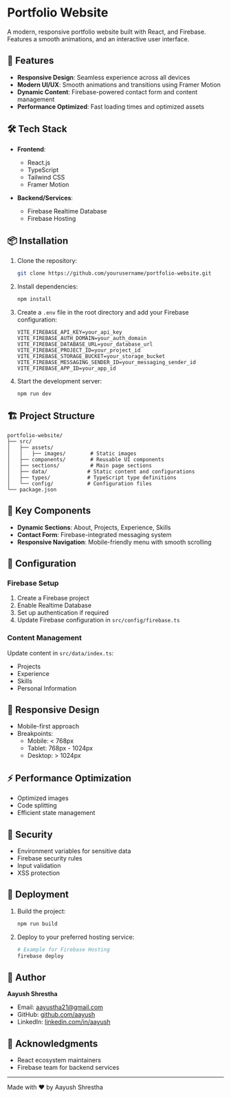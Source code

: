 # Portfolio Website

A modern, responsive portfolio website built with React, and Firebase. Features a smooth animations, and an interactive user interface.

<!-- ![Portfolio Preview](https://images.unsplash.com/photo-1517694712202-14dd9538aa97?auto=format&fit=crop&q=80&w=1200&h=600) -->

## 🚀 Features

- **Responsive Design**: Seamless experience across all devices
- **Modern UI/UX**: Smooth animations and transitions using Framer Motion
- **Dynamic Content**: Firebase-powered contact form and content management
- **Performance Optimized**: Fast loading times and optimized assets

## 🛠️ Tech Stack

- **Frontend**:
  - React.js
  - TypeScript
  - Tailwind CSS
  - Framer Motion

- **Backend/Services**:
  - Firebase Realtime Database
  - Firebase Hosting

## 📦 Installation

1. Clone the repository:
   ```bash
   git clone https://github.com/yourusername/portfolio-website.git
   ```

2. Install dependencies:
   ```bash
   npm install
   ```

3. Create a `.env` file in the root directory and add your Firebase configuration:
   ```env
   VITE_FIREBASE_API_KEY=your_api_key
   VITE_FIREBASE_AUTH_DOMAIN=your_auth_domain
   VITE_FIREBASE_DATABASE_URL=your_database_url
   VITE_FIREBASE_PROJECT_ID=your_project_id
   VITE_FIREBASE_STORAGE_BUCKET=your_storage_bucket
   VITE_FIREBASE_MESSAGING_SENDER_ID=your_messaging_sender_id
   VITE_FIREBASE_APP_ID=your_app_id
   ```

4. Start the development server:
   ```bash
   npm run dev
   ```

## 🏗️ Project Structure

```
portfolio-website/
├── src/
│   ├── assets/
│   │   ├── images/        # Static images
│   ├── components/        # Reusable UI components
│   ├── sections/          # Main page sections
│   ├── data/             # Static content and configurations
│   ├── types/            # TypeScript type definitions
│   └── config/           # Configuration files
└── package.json
```

## 🎨 Key Components

- **Dynamic Sections**: About, Projects, Experience, Skills
- **Contact Form**: Firebase-integrated messaging system
- **Responsive Navigation**: Mobile-friendly menu with smooth scrolling

## 🔧 Configuration

### Firebase Setup

1. Create a Firebase project
2. Enable Realtime Database
3. Set up authentication if required
4. Update Firebase configuration in `src/config/firebase.ts`

### Content Management

Update content in `src/data/index.ts`:
- Projects
- Experience
- Skills
- Personal Information

## 📱 Responsive Design

- Mobile-first approach
- Breakpoints:
  - Mobile: < 768px
  - Tablet: 768px - 1024px
  - Desktop: > 1024px

## ⚡ Performance Optimization

- Optimized images
- Code splitting
- Efficient state management

## 🔐 Security

- Environment variables for sensitive data
- Firebase security rules
- Input validation
- XSS protection

## 🚀 Deployment

1. Build the project:
   ```bash
   npm run build
   ```

2. Deploy to your preferred hosting service:
   ```bash
   # Example for Firebase Hosting
   firebase deploy
   ```

## 👤 Author

**Aayush Shrestha**
- Email: aayustha21@gmail.com
- GitHub: [github.com/aayush](https://github.com/AayuStha)
- LinkedIn: [linkedin.com/in/aayush](https://linkedin.com/in/ayz-sth)

## 🙏 Acknowledgments

- React ecosystem maintainers
- Firebase team for backend services

---

Made with ❤️ by Aayush Shrestha